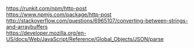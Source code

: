 https://runkit.com/npm/http-post  
https://www.npmjs.com/package/http-post  
http://stackoverflow.com/questions/6965107/converting-between-strings-and-arraybuffers  
https://developer.mozilla.org/en-US/docs/Web/JavaScript/Reference/Global_Objects/JSON/parse  
